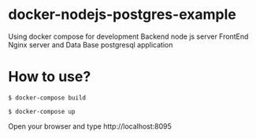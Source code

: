 # docker-nodejs-postgres-example
Using docker compose for development Backend node js server FrontEnd Nginx server and Data Base postgresql application

# How to use?

```
$ docker-compose build
```

```
$ docker-compose up
```
   
Open your browser and type http://localhost:8095